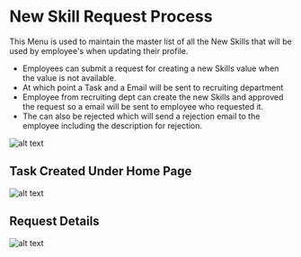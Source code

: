 New Skill Request Process
===========
This Menu is used to maintain the master list of all the New Skills that will be used by employee's when updating their profile.
  -  Employees can submit a request for creating a new Skills value when the value is not available.
  -  At which point a Task and a Email will be sent to recruiting department
  -  Employee from recruiting dept can create the new Skills and approved the request so a email will be sent to employee who requested it.
  -  The can also be rejected which will send a rejection email to the employee including the description for rejection.

![alt text](../../images/recruiting/new-skill-request-profile.png "Skill Request")

Task Created Under Home Page
----
![alt text](../../images/recruiting/new-skill-task.png "Skill Request")

Request Details
----
![alt text](../../images/recruiting/new-skill-request-completed.png "Skill Request")